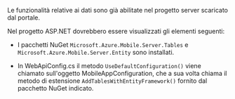 Le funzionalità relative ai dati sono già abilitate nel progetto server scaricato dal portale.

Nel progetto ASP.NET dovrebbero essere visualizzati gli elementi seguenti:

* I pacchetti NuGet `Microsoft.Azure.Mobile.Server.Tables` e `Microsoft.Azure.Mobile.Server.Entity` sono installati.

* In WebApiConfig.cs il metodo `UseDefaultConfiguration()` viene chiamato sull'oggetto MobileAppConfiguration, che a sua volta chiama il metodo di estensione `AddTablesWithEntityFramework()` fornito dal pacchetto NuGet indicato.

<!---HONumber=July15_HO4-->